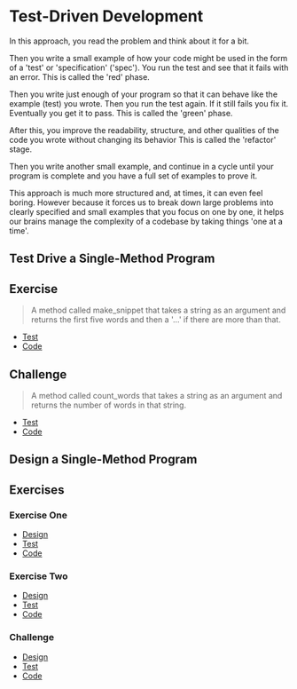 # Test-Driven Development

In this approach, you read the problem and think about it for a bit.

Then you write a small example of how your code might be used in the form of a 'test' or 'specification' ('spec'). You run the test and see that it fails with an error. This is called the 'red' phase.

Then you write just enough of your program so that it can behave like the example (test) you wrote. Then you run the test again. If it still fails you fix it. Eventually you get it to pass. This is called the 'green' phase.

After this, you improve the readability, structure, and other qualities of the code you wrote without changing its behavior This is called the 'refactor' stage.

Then you write another small example, and continue in a cycle until your program is complete and you have a full set of examples to prove it.

This approach is much more structured and, at times, it can even feel boring. However because it forces us to break down large problems into clearly specified and small examples that you focus on one by one, it helps our brains manage the complexity of a codebase by taking things 'one at a time'.

## Test Drive a Single-Method Program

## Exercise

> A method called make_snippet that takes a string as an argument and returns the first five words and then a '...' if there are more than that.

- [Test](./spec/make_snippet_spec.rb)
- [Code](./lib/make_snippet.rb)

## Challenge

> A method called count_words that takes a string as an argument and returns the number of words in that string.

- [Test](./spec/count_words_spec.rb)
- [Code](./lib/count_words.rb)

## Design a Single-Method Program

## Exercises

### Exercise One

- [Design](./phase02-design-method-exercise1.md)
- [Test](./spec/reading_time_spec.rb)
- [Code](./lib/reading_time.rb)

### Exercise Two

- [Design](./phase02-design-method-exercise2.md)
- [Test](./spec/is_text_correct_spec.rb)
- [Code](./lib/is_text_correct.rb)

### Challenge

- [Design](./phase02-design-method-challenge.md)
- [Test](./spec/check_todos_spec.rb)
- [Code](./lib/check_todos.rb)
